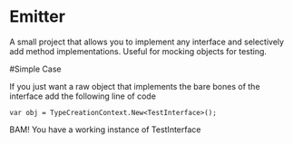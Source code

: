 Emitter
=======

A small project that allows you to implement any interface and selectively add method implementations. Useful for mocking objects for testing.

#Simple Case

If you just want a raw object that implements the bare bones of the interface add the following line of code

	var obj = TypeCreationContext.New<TestInterface>();

BAM! You have a working instance of TestInterface
